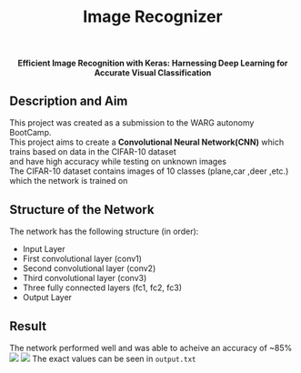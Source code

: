 <h1 align="center">Image Recognizer </h1>
<br>
<h4 align="center">Efficient Image Recognition with Keras: Harnessing Deep Learning for Accurate Visual Classification</h4>

## Description and Aim
This project was created as a submission to the WARG autonomy BootCamp.
<br>This project aims to create a **Convolutional Neural Network(CNN)** which trains based on data in the CIFAR-10 dataset
<br>and have high accuracy while testing on unknown images
<br>The CIFAR-10 dataset contains images of 10 classes (plane,car ,deer ,etc.) which the network is trained on

## Structure of the Network
The network has the following structure (in order):
- Input Layer
- First convolutional layer (conv1)
- Second convolutional layer (conv2)
- Third convolutional layer (conv3)
- Three fully connected layers (fc1, fc2, fc3)
- Output Layer

## Result
The network performed well and was able to acheive an accuracy of ~85%
<img src = "accuracy.png">
<img src="losses.png">
The exact values can be seen in `output.txt`
